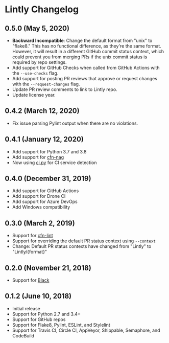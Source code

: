 # Lintly Changelog

## 0.5.0 (May 5, 2020)

* **Backward Incompatible**: Change the default format from "unix" to "flake8."
  This has no functional difference, as they're the same format. However, it
  will result in a different GitHub commit status context, which could prevent
  you from merging PRs if the unix commit status is required by repo settings.
* Add support for GitHub Checks when called from GitHub Actions with the `--use-checks` flag.
* Add support for posting PR reviews that approve or request changes with the `--request-changes` flag.
* Update PR review comments to link to Lintly repo.
* Update license year.

## 0.4.2 (March 12, 2020)

* Fix issue parsing Pylint output when there are no violations.

## 0.4.1 (January 12, 2020)

* Add support for Python 3.7 and 3.8
* Add support for [cfn-nag](https://github.com/stelligent/cfn_nag)
* Now using [ci.py](https://github.com/grantmcconnaughey/ci.py) for CI service detection

## 0.4.0 (December 31, 2019)

* Add support for GitHub Actions
* Add support for Drone CI
* Add support for Azure DevOps
* Add Windows compatibility

## 0.3.0 (March 2, 2019)

* Support for [cfn-lint](https://github.com/aws-cloudformation/cfn-python-lint)
* Support for overriding the default PR status context using `--context`
* Change: Default PR status contexts have changed from "Lintly" to "Lintly/{format}"

## 0.2.0 (November 21, 2018)

* Support for [Black](https://black.readthedocs.io/en/stable/)

## 0.1.2 (June 10, 2018)

* Initial release
* Support for Python 2.7 and 3.4+
* Support for GitHub repos
* Support for Flake8, Pylint, ESLint, and Stylelint
* Support for Travis CI, Circle CI, AppVeyor, Shippable, Semaphore, and CodeBuild
